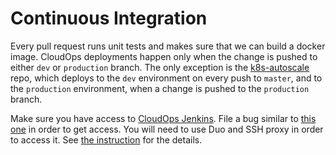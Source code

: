 # Continuous Integration

Every pull request runs unit tests and makes sure that we can build a docker
image. CloudOps deployments happen only when the change is pushed to either
`dev` or `production` branch. The only exception is the
[k8s-autoscale](https://github.com/mozilla-releng/k8s-autoscale) repo, which
deploys to the `dev` environment on every push to `master`, and to the
`production` environment, when a change is pushed to the `production` branch.

Make sure you have access to [CloudOps
Jenkins](https://ops-master.jenkinsv2.prod.mozaws.net/job/gcp-pipelines/job/relengworker/).
File a bug similar to [this
one](https://bugzilla.mozilla.org/show_bug.cgi?id=1568649) in order to get
access. You will need to use Duo and SSH proxy in order to access it. See [the
instruction](https://github.com/mozilla-services/cloudops-deployment#accessing-jenkins)
for the details.
